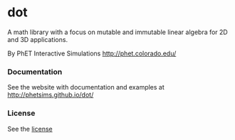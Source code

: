 dot
=====

A math library with a focus on mutable and immutable linear algebra for 2D and 3D applications.

By PhET Interactive Simulations
http://phet.colorado.edu/

### Documentation
See the website with documentation and examples at http://phetsims.github.io/dot/

### License
See the [license](LICENSE)